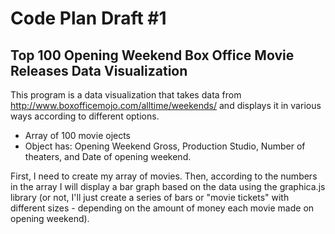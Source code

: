 # Code Plan Draft #1

## Top 100 Opening Weekend Box Office Movie Releases Data Visualization

This program is a data visualization that takes data from  http://www.boxofficemojo.com/alltime/weekends/ and displays it in various ways according to different options.

* Array of 100 movie ojects
* Object has: Opening Weekend Gross, Production Studio, Number of theaters, and Date of opening weekend. 

First, I need to create my array of movies. Then, according to the numbers in the array I will display a bar graph based on the data using the graphica.js library (or not, I'll just create a series of bars or "movie tickets" with different sizes - depending on the amount of money each movie made on opening weekend).

 
